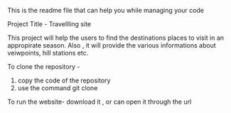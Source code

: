 This is the readme file that can help you while managing your code

Project Title - Travellling site

This project will help the users to find the destinations places to visit in an appropirate season.
Also , it will provide the various informations about veiwpoints, hill stations etc.

To clone the repository -
1. copy the code of the repository
2. use the command git clone <url>

To run the website-
download it , or can open it through the url 
